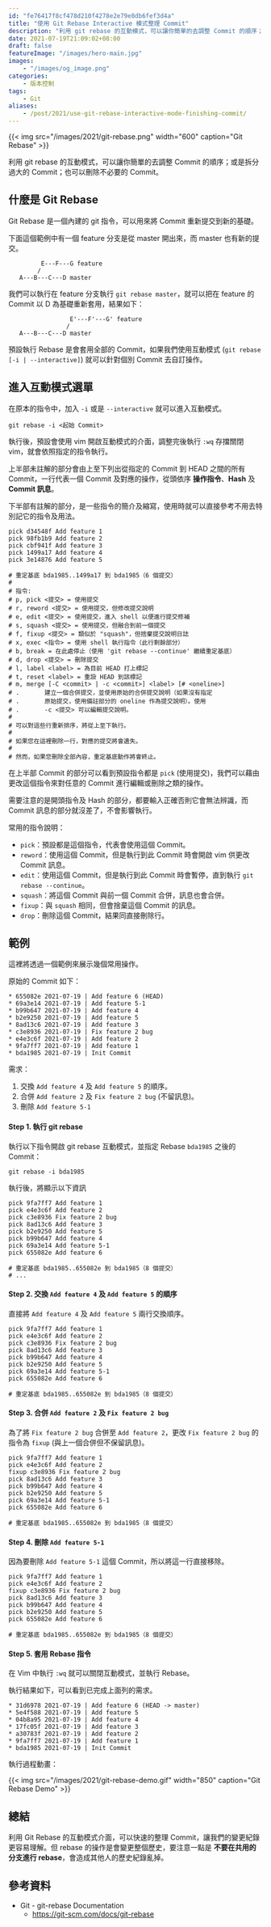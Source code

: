 ```yaml
---
id: "fe76417f8cf478d210f4278e2e79e8db6fef3d4a"
title: "使用 Git Rebase Interactive 模式整理 Commit"
description: "利用 git rebase 的互動模式，可以讓你簡單的去調整 Commit 的順序；或是拆分過大的 Commit；也可以刪除不必要的 Commit"
date: 2021-07-19T21:09:02+08:00
draft: false
featureImage: "/images/hero-main.jpg"
images:
    - "/images/og_image.png"
categories:
    - 版本控制
tags:
    - Git
aliases:
    - /post/2021/use-git-rebase-interactive-mode-finishing-commit/
---
```


{{< img src="/images/2021/git-rebase.png" width="600" caption="Git Rebase" >}}

利用 git rebase 的互動模式，可以讓你簡單的去調整 Commit 的順序；或是拆分過大的 Commit；也可以刪除不必要的 Commit。

<!--more-->

## 什麼是 Git Rebase

Git Rebase 是一個內建的 git 指令，可以用來將 Commit 重新提交到新的基礎。

下面這個範例中有一個 feature 分支是從 master 開出來，而 master 也有新的提交。

```
         E---F---G feature
        /
   A---B---C---D master
```

我們可以執行在 feature 分支執行 `git rebase master`，就可以把在 feature 的 Commit 以 D 為基礎重新套用，結果如下：

```
                 E'---F'---G' feature
                /
   A---B---C---D master
```

預設執行 Rebase 是會套用全部的 Commit，如果我們使用互動模式 (`git rebase [-i | --interactive]`) 就可以針對個別 Commit 去自訂操作。

## 進入互動模式選單

在原本的指令中，加入 `-i` 或是 `--interactive` 就可以進入互動模式。

```
git rebase -i <起始 Commit>
```

執行後，預設會使用 vim 開啟互動模式的介面，調整完後執行 `:wq` 存擋關閉 vim，就會依照指定的指令執行。

上半部未註解的部分會由上至下列出從指定的 Commit 到 HEAD 之間的所有 Commit，一行代表一個 Commit 及對應的操作，從頭依序 **操作指令**、**Hash** 及 **Commit 訊息**。

下半部有註解的部分，是一些指令的簡介及縮寫，使用時就可以直接參考不用去特別記它的指令及用法。

```shell
pick d34548f Add feature 1
pick 98fb1b9 Add feature 2
pick cbf941f Add feature 3
pick 1499a17 Add feature 4
pick 3e14876 Add feature 5

# 重定基底 bda1985..1499a17 到 bda1985（6 個提交）
#
# 指令:
# p, pick <提交> = 使用提交
# r, reword <提交> = 使用提交，但修改提交說明
# e, edit <提交> = 使用提交，進入 shell 以便進行提交修補
# s, squash <提交> = 使用提交，但融合到前一個提交
# f, fixup <提交> = 類似於 "squash"，但捨棄提交說明日誌
# x, exec <指令> = 使用 shell 執行指令（此行剩餘部分）
# b, break = 在此處停止（使用 'git rebase --continue' 繼續重定基底）
# d, drop <提交> = 刪除提交
# l, label <label> = 為目前 HEAD 打上標記
# t, reset <label> = 重設 HEAD 到該標記
# m, merge [-C <commit> | -c <commit>] <label> [# <oneline>]
# .       建立一個合併提交，並使用原始的合併提交說明（如果沒有指定
# .       原始提交，使用備註部分的 oneline 作為提交說明）。使用
# .       -c <提交> 可以編輯提交說明。
#
# 可以對這些行重新排序，將從上至下執行。
#
# 如果您在這裡刪除一行，對應的提交將會遺失。
#
# 然而，如果您刪除全部內容，重定基底動作將會終止。
```

在上半部 Commit 的部分可以看到預設指令都是 `pick` (使用提交)，我們可以藉由更改這個指令來對任意的 Commit 進行編輯或刪除之類的操作。

需要注意的是開頭指令及 Hash 的部分，都要輸入正確否則它會無法辨識，而 Commit 訊息的部分就沒差了，不會影響執行。

常用的指令說明：

- `pick`：預設都是這個指令，代表會使用這個 Commit。
- `reword`：使用這個 Commit，但是執行到此 Commit 時會開啟 vim 供更改 Commit 訊息。
- `edit`：使用這個 Commit，但是執行到此 Commit 時會暫停，直到執行 `git rebase --continue`。
- `squash`：將這個 Commit 與前一個 Commit 合併，訊息也會合併。
- `fixup`：與 `squash` 相同，但會捨棄這個 Commit 的訊息。
- `drop`：刪除這個 Commit，結果同直接刪除行。

## 範例

這裡將透過一個範例來展示幾個常用操作。

原始的 Commit 如下：

```shell
* 655082e 2021-07-19 | Add feature 6 (HEAD)
* 69a3e14 2021-07-19 | Add feature 5-1
* b99b647 2021-07-19 | Add feature 4
* b2e9250 2021-07-19 | Add feature 5
* 8ad13c6 2021-07-19 | Add feature 3
* c3e8936 2021-07-19 | Fix feature 2 bug
* e4e3c6f 2021-07-19 | Add feature 2
* 9fa7ff7 2021-07-19 | Add feature 1
* bda1985 2021-07-19 | Init Commit
```

需求：

1. 交換 `Add feature 4` 及 `Add feature 5` 的順序。
2. 合併 `Add feature 2` 及 `Fix feature 2 bug` (不留訊息)。
3. 刪除 `Add feature 5-1`


#### Step 1. 執行 git rebase

執行以下指令開啟 git rebase 互動模式，並指定 Rebase `bda1985` 之後的 Commit：

```
git rebase -i bda1985
```

執行後，將顯示以下資訊

```shell
pick 9fa7ff7 Add feature 1
pick e4e3c6f Add feature 2
pick c3e8936 Fix feature 2 bug
pick 8ad13c6 Add feature 3
pick b2e9250 Add feature 5
pick b99b647 Add feature 4
pick 69a3e14 Add feature 5-1
pick 655082e Add feature 6

# 重定基底 bda1985..655082e 到 bda1985（8 個提交）
# ...
```

#### Step 2. 交換 `Add feature 4` 及 `Add feature 5` 的順序

直接將 `Add feature 4` 及 `Add feature 5` 兩行交換順序。

```shell
pick 9fa7ff7 Add feature 1
pick e4e3c6f Add feature 2
pick c3e8936 Fix feature 2 bug
pick 8ad13c6 Add feature 3
pick b99b647 Add feature 4
pick b2e9250 Add feature 5
pick 69a3e14 Add feature 5-1
pick 655082e Add feature 6

# 重定基底 bda1985..655082e 到 bda1985（8 個提交）
```

#### Step 3. 合併 `Add feature 2` 及 `Fix feature 2 bug`

為了將 `Fix feature 2 bug` 合併至 `Add feature 2`，更改 `Fix feature 2 bug` 的指令為 `fixup` (與上一個合併但不保留訊息)。

```shell
pick 9fa7ff7 Add feature 1
pick e4e3c6f Add feature 2
fixup c3e8936 Fix feature 2 bug
pick 8ad13c6 Add feature 3
pick b99b647 Add feature 4
pick b2e9250 Add feature 5
pick 69a3e14 Add feature 5-1
pick 655082e Add feature 6

# 重定基底 bda1985..655082e 到 bda1985（8 個提交）
```

#### Step 4. 刪除 `Add feature 5-1`

因為要刪除 `Add feature 5-1` 這個 Commit，所以將這一行直接移除。

```shell
pick 9fa7ff7 Add feature 1
pick e4e3c6f Add feature 2
fixup c3e8936 Fix feature 2 bug
pick 8ad13c6 Add feature 3
pick b99b647 Add feature 4
pick b2e9250 Add feature 5
pick 655082e Add feature 6

# 重定基底 bda1985..655082e 到 bda1985（8 個提交）
```

#### Step 5. 套用 Rebase 指令

在 Vim 中執行 `:wq` 就可以關閉互動模式，並執行 Rebase。

執行結果如下，可以看到已完成上面列的需求。

```shell
* 31d6978 2021-07-19 | Add feature 6 (HEAD -> master)
* 5e4f588 2021-07-19 | Add feature 5
* 04b8a95 2021-07-19 | Add feature 4
* 17fc05f 2021-07-19 | Add feature 3
* a30783f 2021-07-19 | Add feature 2
* 9fa7ff7 2021-07-19 | Add feature 1
* bda1985 2021-07-19 | Init Commit
```

執行過程動畫：

{{< img src="/images/2021/git-rebase-demo.gif" width="850" caption="Git Rebase Demo" >}}


## 總結

利用 Git Rebase 的互動模式介面，可以快速的整理 Commit，讓我們的變更紀錄更容易理解。但 rebase 的操作是會變更整個歷史，要注意一點是 **不要在共用的分支進行 rebase**，會造成其他人的歷史紀錄亂掉。


## 參考資料

- Git - git-rebase Documentation
    - https://git-scm.com/docs/git-rebase
